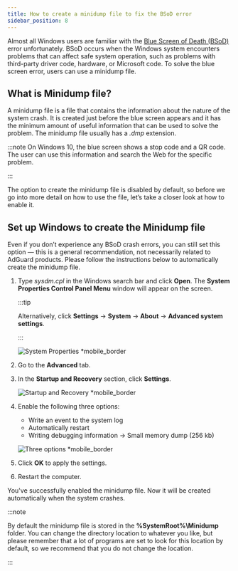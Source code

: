 ```yaml
---
title: How to create a minidump file to fix the BSoD error
sidebar_position: 8
---
```


Almost all Windows users are familiar with the [Blue Screen of Death (BSoD)](https://en.wikipedia.org/wiki/Blue_screen_of_death) error unfortunately. BSoD occurs when the Windows system encounters problems that can affect safe system operation, such as problems with third-party driver code, hardware, or Microsoft code. To solve the blue screen error, users can use a minidump file.

## What is Minidump file?

A minidump file is a file that contains the information about the nature of the system crash. It is created just before the blue screen appears and it has the minimum amount of useful information that can be used to solve the problem. The minidump file usually has a *.dmp* extension.

:::note
On Windows 10, the blue screen shows a stop code and a QR code. The user can use this information and search the Web for the specific problem.

:::

The option to create the minidump file is disabled by default, so before we go into more detail on how to use the file, let’s take a closer look at how to enable it.

## Set up Windows to create the Minidump file

Even if you don’t experience any BSoD crash errors,  you can still set this option — this is a general recommendation, not necessarily related to AdGuard products. Please follow the instructions below to automatically create the minidump file.

 1. Type *sysdm.cpl* in the Windows search bar and click **Open**. The **System Properties Control Panel Menu** window will appear on the screen.

    :::tip

    Alternatively, click **Settings** →  **System** →  **About** →  **Advanced system settings**.

    :::

    ![System Properties *mobile_border](https://cdn.adtidy.org/blog/new/c2huSystem_Properties.jpeg)

 1. Go to the **Advanced** tab.
 1. In the **Startup and Recovery** section, click **Settings**.

    ![Startup and Recovery *mobile_border](https://cdn.adtidy.org/blog/new/1dmybiStartup_and_Recovery.png)

 1. Enable the following three options:

    - Write an event to the system log
    - Automatically restart
    - Writing debugging information → Small memory dump (256 kb)

    ![Three options *mobile_border](https://cdn.adtidy.org/blog/new/nmr4eThree_options.png)

 1. Click **OK** to apply the settings.
 1. Restart the computer.

You've successfully enabled the minidump file. Now it will be created automatically when the system crashes.

:::note

By default the minidump file is stored in the **%SystemRoot%\Minidump** folder. You can change the directory location to whatever you like, but please remember that a lot of programs are set to look for this location by default, so we recommend that you do not change the location.

:::
